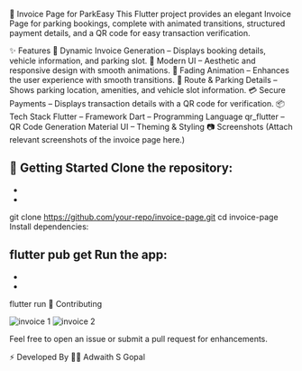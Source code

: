 🚗 Invoice Page for ParkEasy
This Flutter project provides an elegant Invoice Page for parking bookings, complete with animated transitions, structured payment details, and a QR code for easy transaction verification.

✨ Features
📄 Dynamic Invoice Generation – Displays booking details, vehicle information, and parking slot.
🎨 Modern UI – Aesthetic and responsive design with smooth animations.
🔄 Fading Animation – Enhances the user experience with smooth transitions.
📍 Route & Parking Details – Shows parking location, amenities, and vehicle slot information.
💳 Secure Payments – Displays transaction details with a QR code for verification.
📦 Tech Stack
Flutter – Framework
Dart – Programming Language
qr_flutter – QR Code Generation
Material UI – Theming & Styling
📷 Screenshots
(Attach relevant screenshots of the invoice page here.)

🚀 Getting Started
Clone the repository:
-
-
-
git clone https://github.com/your-repo/invoice-page.git
cd invoice-page
Install dependencies:

flutter pub get
Run the app:
-
-
-
flutter run
📌 Contributing

![invoice 1](https://github.com/user-attachments/assets/64fdcbf2-8b08-452a-87c7-4e2b3dc7f889)
![invoice 2](https://github.com/user-attachments/assets/96e80706-9b8c-41c8-8af4-ad385e09c23a)

Feel free to open an issue or submit a pull request for enhancements.

⚡ Developed By
👨‍💻 Adwaith S Gopal
